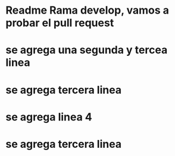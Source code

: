 # Readme Rama develop, vamos a probar el pull request
# se agrega una segunda y tercea linea
# se agrega tercera linea
# se agrega linea 4
# se agrega tercera linea
